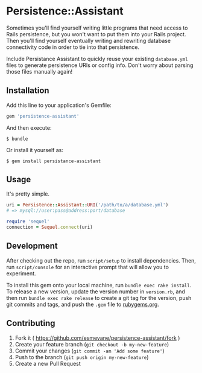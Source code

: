 # Persistence::Assistant

Sometimes you'll find yourself writing little programs that need access to Rails persistence, but you won't want to put them into your Rails project.  Then you'll find yourself eventually writing and rewriting database connectivity code in order to tie into that persistence.

Include Persistance Assistant to quickly reuse your existing `database.yml` files to generate persistence URIs or config info.  Don't worry about parsing those files manually again!

## Installation

Add this line to your application's Gemfile:

```ruby
gem 'persistence-assistant'
```

And then execute:

    $ bundle

Or install it yourself as:

    $ gem install persistance-assistant

## Usage

It's pretty simple.

```ruby
uri = Persistence::Assistant::URI('/path/to/a/database.yml')
# => mysql://user:pass@address:port/database

require 'sequel'
connection = Sequel.connect(uri)
```

## Development

After checking out the repo, run `script/setup` to install dependencies. Then, run `script/console` for an interactive prompt that will allow you to experiment.

To install this gem onto your local machine, run `bundle exec rake install`. To release a new version, update the version number in `version.rb`, and then run `bundle exec rake release` to create a git tag for the version, push git commits and tags, and push the `.gem` file to [rubygems.org](https://rubygems.org).

## Contributing

1. Fork it ( https://github.com/esmevane/persistence-assistant/fork )
2. Create your feature branch (`git checkout -b my-new-feature`)
3. Commit your changes (`git commit -am 'Add some feature'`)
4. Push to the branch (`git push origin my-new-feature`)
5. Create a new Pull Request
